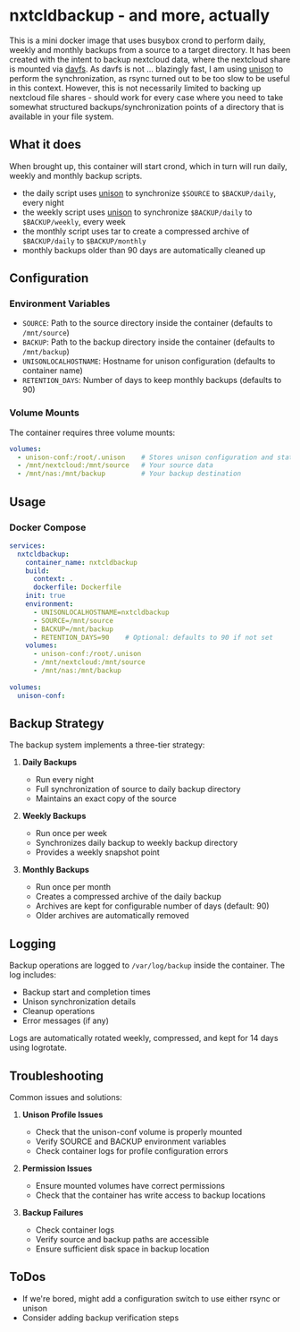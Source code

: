 # nxtcldbackup - and more, actually

This is a mini docker image that uses busybox crond to perform daily, weekly and monthly backups from a source to a target directory. It has been created with the intent to backup nextcloud data, where the nextcloud share is mounted via [davfs](https://en.wikipedia.org/wiki/Davfs2). As davfs is not ... blazingly fast, I am using [unison](https://www.cis.upenn.edu/~bcpierce/unison/) to perform the synchronization, as rsync turned out to be too slow to be useful in this context.
However, this is not necessarily limited to backing up nextcloud file shares - should work for every case where you need to take somewhat structured backups/synchronization points of a directory that is available in your file system.

## What it does

When brought up, this container will start crond, which in turn will run daily, weekly and monthly backup scripts.

- the daily script uses [unison](https://www.cis.upenn.edu/~bcpierce/unison/) to synchronize `$SOURCE` to `$BACKUP/daily`, every night
- the weekly script uses [unison](https://www.cis.upenn.edu/~bcpierce/unison/) to synchronize `$BACKUP/daily` to `$BACKUP/weekly`, every week
- the monthly script uses tar to create a compressed archive of `$BACKUP/daily` to `$BACKUP/monthly`
- monthly backups older than 90 days are automatically cleaned up

## Configuration

### Environment Variables

- `SOURCE`: Path to the source directory inside the container (defaults to `/mnt/source`)
- `BACKUP`: Path to the backup directory inside the container (defaults to `/mnt/backup`)
- `UNISONLOCALHOSTNAME`: Hostname for unison configuration (defaults to container name)
- `RETENTION_DAYS`: Number of days to keep monthly backups (defaults to 90)

### Volume Mounts

The container requires three volume mounts:

```yaml
volumes:
  - unison-conf:/root/.unison    # Stores unison configuration and state
  - /mnt/nextcloud:/mnt/source   # Your source data
  - /mnt/nas:/mnt/backup         # Your backup destination
```

## Usage

### Docker Compose

```yaml
services:
  nxtcldbackup:
    container_name: nxtcldbackup
    build:
      context: .
      dockerfile: Dockerfile
    init: true
    environment:
      - UNISONLOCALHOSTNAME=nxtcldbackup
      - SOURCE=/mnt/source
      - BACKUP=/mnt/backup
      - RETENTION_DAYS=90    # Optional: defaults to 90 if not set
    volumes:
      - unison-conf:/root/.unison
      - /mnt/nextcloud:/mnt/source
      - /mnt/nas:/mnt/backup
      
volumes:
  unison-conf:
```

## Backup Strategy

The backup system implements a three-tier strategy:

1. **Daily Backups**
   - Run every night
   - Full synchronization of source to daily backup directory
   - Maintains an exact copy of the source

2. **Weekly Backups**
   - Run once per week
   - Synchronizes daily backup to weekly backup directory
   - Provides a weekly snapshot point

3. **Monthly Backups**
   - Run once per month
   - Creates a compressed archive of the daily backup
   - Archives are kept for configurable number of days (default: 90)
   - Older archives are automatically removed

## Logging

Backup operations are logged to `/var/log/backup` inside the container. The log includes:

- Backup start and completion times
- Unison synchronization details
- Cleanup operations
- Error messages (if any)

Logs are automatically rotated weekly, compressed, and kept for 14 days using logrotate.

## Troubleshooting

Common issues and solutions:

1. **Unison Profile Issues**
   - Check that the unison-conf volume is properly mounted
   - Verify SOURCE and BACKUP environment variables
   - Check container logs for profile configuration errors

2. **Permission Issues**
   - Ensure mounted volumes have correct permissions
   - Check that the container has write access to backup locations

3. **Backup Failures**
   - Check container logs
   - Verify source and backup paths are accessible
   - Ensure sufficient disk space in backup location

## ToDos

- If we're bored, might add a configuration switch to use either rsync or unison
- Consider adding backup verification steps
